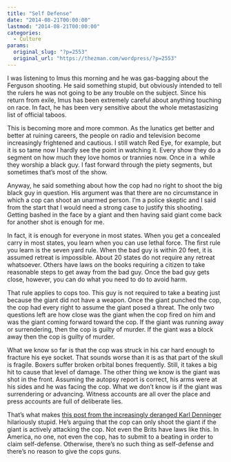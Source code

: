 ```yaml
---
title: "Self Defense"
date: "2014-08-21T00:00:00"
lastmod: "2014-08-21T00:00:00"
categories:
  - Culture
params:
  original_slug: "?p=2553"
  original_url: "https://thezman.com/wordpress/?p=2553"
---
```


I was listening to Imus this morning and he was gas-bagging about the
Ferguson shooting. He said something stupid, but obviously intended to
tell the rulers he was not going to be any trouble on the subject. Since
his return from exile, Imus has been extremely careful about anything
touching on race. In fact, he has been very sensitive about the whole
metastasizing list of official taboos.

This is becoming more and more common. As the lunatics get better and
better at ruining careers, the people on radio and television become
increasingly frightened and cautious. I still watch Red Eye, for
example, but it is so tame now I hardly see the point in watching it.
Every show they do a segment on how much they love homos or trannies
now. Once in a  while they worship a black guy. I fast forward through
the piety segments, but sometimes that’s most of the show.

Anyway, he said something about how the cop had no right to shoot the
big black guy in question. His argument was that there are no
circumstance in which a cop can shoot an unarmed person. I’m a police
skeptic and I said from the start that I would need a strong case to
justify this shooting. Getting bashed in the face by a giant and then
having said giant come back for another shot is enough for me.

In fact, it is enough for everyone in most states. When you get a
concealed carry in most states, you learn when you can use lethal force.
The first rule you learn is the seven yard rule. When the bad guy is
within 20 feet, it is assumed retreat is impossible. About 20 states do
not require any retreat whatsoever. Others have laws on the books
requiring a citizen to take reasonable steps to get away from the bad
guy. Once the bad guy gets close, however, you can do what you need to
do to avoid harm.

That rule applies to cops too. This guy is not required to take a
beating just because the giant did not have a weapon. Once the giant
punched the cop, the cop had every right to assume the giant posed a
threat. The only two questions left are how close was the giant when the
cop fired on him and was the giant coming forward toward the cop. If the
giant was running away or surrendering, then the cop is guilty of
murder. If the giant was a block away then the cop is guilty of murder.

What we know so far is that the cop was struck in his car hard enough to
fracture his eye socket. That sounds worse than it is as that part of
the skull is fragile. Boxers suffer broken orbital bones frequently.
Still, it takes a big hit to cause that level of damage. The other thing
we know is the giant was shot in the front. Assuming the autopsy report
is correct, his arms were at his sides and he was facing the cop. What
we don’t know is if the giant was surrendering or advancing. Witness
accounts are all over the place and press accounts are full of
deliberate lies.

That’s what makes
<a href="http://market-ticker.org/akcs-www?post=229323"
rel="noopener noreferrer" target="_blank">this post from the
increasingly deranged Karl Denninger</a> hilariously stupid. He’s
arguing that the cop can only shoot the giant if the giant is actively
attacking the cop. Not even the Brits have laws like this. In America,
no one, not even the cop, has to submit to a beating in order to claim
self-defense. Otherwise, there’s no such thing as self-defense and
there’s no reason to give the cops guns.
